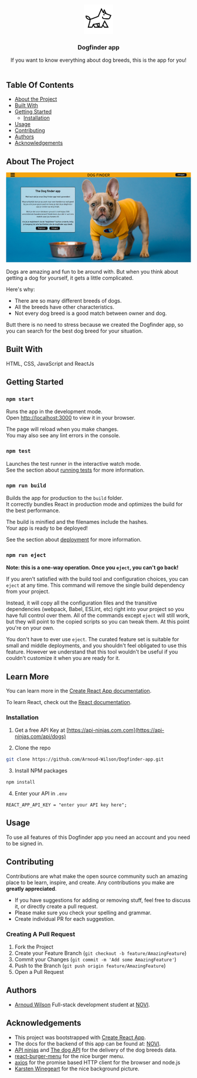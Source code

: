 <br/>
<section align="center">
  <a href="https://github.com/Arnoud-Wilson/Dogfinder-app">
    <img src="./src/assets/Dogfinder%20round.png" alt="Logo" width="80" height="80">
  </a>

<h3 align="center">Dogfinder app</h3>

  <p align="center">
    If you want to know everything about dog breeds, this is the app for you!
    <br/>
    <br/>
  </p>
</section>

## Table Of Contents

* [About the Project](#about-the-project)
* [Built With](#built-with)
* [Getting Started](#getting-started)
  * [Installation](#installation)
* [Usage](#usage)
* [Contributing](#contributing)
* [Authors](#authors)
* [Acknowledgements](#acknowledgements)

## About The Project

![Screen Shot](./src/assets/screenshot.png)

Dogs are amazing and fun to be around with. But when you think about getting a dog for yourself, it gets a little complicated.

Here's why:

* There are so many different breeds of dogs.
* All the breeds have other characteristics.
* Not every dog breed is a good match between owner and dog.

Butt there is no need to stress because we created the Dogfinder app, so you can search for the best dog breed for your situation.

## Built With

HTML, CSS, JavaScript and ReactJs

## Getting Started

### `npm start`

Runs the app in the development mode.\
Open [http://localhost:3000](http://localhost:3000) to view it in your browser.

The page will reload when you make changes.\
You may also see any lint errors in the console.

### `npm test`

Launches the test runner in the interactive watch mode.\
See the section about [running tests](https://facebook.github.io/create-react-app/docs/running-tests) for more information.

### `npm run build`

Builds the app for production to the `build` folder.\
It correctly bundles React in production mode and optimizes the build for the best performance.

The build is minified and the filenames include the hashes.\
Your app is ready to be deployed!

See the section about [deployment](https://facebook.github.io/create-react-app/docs/deployment) for more information.

### `npm run eject`

**Note: this is a one-way operation. Once you `eject`, you can't go back!**

If you aren't satisfied with the build tool and configuration choices, you can `eject` at any time. This command will remove the single build dependency from your project.

Instead, it will copy all the configuration files and the transitive dependencies (webpack, Babel, ESLint, etc) right into your project so you have full control over them. All of the commands except `eject` will still work, but they will point to the copied scripts so you can tweak them. At this point you're on your own.

You don't have to ever use `eject`. The curated feature set is suitable for small and middle deployments, and you shouldn't feel obligated to use this feature. However we understand that this tool wouldn't be useful if you couldn't customize it when you are ready for it.

## Learn More

You can learn more in the [Create React App documentation](https://facebook.github.io/create-react-app/docs/getting-started).

To learn React, check out the [React documentation](https://reactjs.org/).

### Installation

1. Get a free API Key at [https://api-ninjas.com.com](https://api-ninjas.com/api/dogs)

2. Clone the repo

```sh
git clone https://github.com/Arnoud-Wilson/Dogfinder-app.git
```

3. Install NPM packages

```sh
npm install
```

4. Enter your API in `.env`

```JS
REACT_APP_API_KEY = "enter your API key here";
```

## Usage

To use all features of this Dogfinder app you need an account and you need to be signed in.

## Contributing

Contributions are what make the open source community such an amazing place to be learn, inspire, and create. Any contributions you make are **greatly appreciated**.
* If you have suggestions for adding or removing stuff, feel free to discuss it, or directly create a pull request.
* Please make sure you check your spelling and grammar.
* Create individual PR for each suggestion.

### Creating A Pull Request

1. Fork the Project
2. Create your Feature Branch (`git checkout -b feature/AmazingFeature`)
3. Commit your Changes (`git commit -m 'Add some AmazingFeature'`)
4. Push to the Branch (`git push origin feature/AmazingFeature`)
5. Open a Pull Request

## Authors

* [Arnoud Wilson](https://arnoudwilson.com) Full-stack development student at [NOVI](https://www.novi.nl/).

## Acknowledgements

* This project was bootstrapped with [Create React App](https://github.com/facebook/create-react-app).
* The docs for the backend of this app can be found at: [NOVI](https://github.com/hogeschoolnovi/novi-educational-backend-documentation).
* [API ninjas](https://api-ninjas.com/) and [The dog API](https://thedogapi.com/) for the delivery of the dog breeds data.
* [react-burger-menu](https://www.npmjs.com/package/react-burger-menu) for the nice burger menu.
* [axios](https://www.npmjs.com/package/axios) for the promise based HTTP client for the browser and node.js
* [Karsten Winegeart](https://unsplash.com/@karsten116) for the nice background picture.

